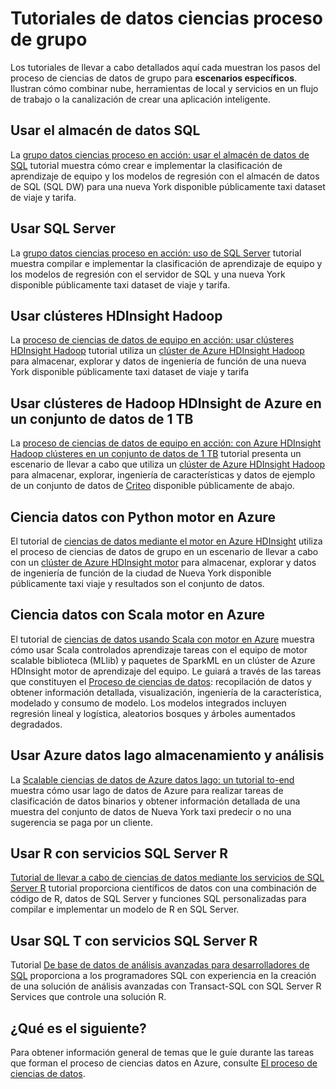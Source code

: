 <properties 
    pageTitle="Tutoriales de proceso de ciencias de datos de equipo | Microsoft Azure" 
    description="Walkthoughs muestra cómo combinar servicios y herramientas de la nube y local en un flujo de trabajo o la canalización de crear una aplicación inteligente." 
    services="machine-learning" 
    documentationCenter="" 
    authors="bradsev"
    manager="jhubbard" 
    editor="cgronlun" />

<tags 
    ms.service="machine-learning" 
    ms.workload="data-services" 
    ms.tgt_pltfrm="na" 
    ms.devlang="na" 
    ms.topic="article" 
    ms.date="10/07/2016" 
    ms.author="bradsev" /> 


# <a name="team-data-science-process-walkthroughs"></a>Tutoriales de datos ciencias proceso de grupo

Los tutoriales de llevar a cabo detallados aquí cada muestran los pasos del proceso de ciencias de datos de grupo para **escenarios específicos**. Ilustran cómo combinar nube, herramientas de local y servicios en un flujo de trabajo o la canalización de crear una aplicación inteligente.

## <a name="use-sql-data-warehouse"></a>Usar el almacén de datos SQL
La [grupo datos ciencias proceso en acción: usar el almacén de datos de SQL](machine-learning-data-science-process-sqldw-walkthrough.md) tutorial muestra cómo crear e implementar la clasificación de aprendizaje de equipo y los modelos de regresión con el almacén de datos de SQL (SQL DW) para una nueva York disponible públicamente taxi dataset de viaje y tarifa.

## <a name="use-sql-server"></a>Usar SQL Server
La [grupo datos ciencias proceso en acción: uso de SQL Server](machine-learning-data-science-process-sql-walkthrough.md) tutorial muestra compilar e implementar la clasificación de aprendizaje de equipo y los modelos de regresión con el servidor de SQL y una nueva York disponible públicamente taxi dataset de viaje y tarifa.


## <a name="use-hdinsight-hadoop-clusters"></a>Usar clústeres HDInsight Hadoop
La [proceso de ciencias de datos de equipo en acción: usar clústeres HDInsight Hadoop](machine-learning-data-science-process-hive-walkthrough.md) tutorial utiliza un [clúster de Azure HDInsight Hadoop](https://azure.microsoft.com/services/hdinsight/) para almacenar, explorar y datos de ingeniería de función de una nueva York disponible públicamente taxi dataset de viaje y tarifa


## <a name="use-azure-hdinsight-hadoop-clusters-on-a-1-tb-dataset"></a>Usar clústeres de Hadoop HDInsight de Azure en un conjunto de datos de 1 TB
La [proceso de ciencias de datos de equipo en acción: con Azure HDInsight Hadoop clústeres en un conjunto de datos de 1 TB](machine-learning-data-science-process-hive-criteo-walkthrough.md) tutorial presenta un escenario de llevar a cabo que utiliza un [clúster de Azure HDInsight Hadoop](https://azure.microsoft.com/services/hdinsight/) para almacenar, explorar, ingeniería de características y datos de ejemplo de un conjunto de datos de [Criteo](http://labs.criteo.com/downloads/download-terabyte-click-logs/) disponible públicamente de abajo.


## <a name="data-science-using-python-with-spark-on-azure"></a>Ciencia datos con Python motor en Azure
El tutorial de [ciencias de datos mediante el motor en Azure HDInsight](machine-learning-data-science-spark-overview.md) utiliza el proceso de ciencias de datos de grupo en un escenario de llevar a cabo con un [clúster de Azure HDInsight motor](https://azure.microsoft.com/services/hdinsight/) para almacenar, explorar y datos de ingeniería de función de la ciudad de Nueva York disponible públicamente taxi viaje y resultados son el conjunto de datos. 

## <a name="data-science-using-scala-with-spark-on-azure"></a>Ciencia datos con Scala motor en Azure
El tutorial de [ciencias de datos usando Scala con motor en Azure](machine-learning-data-science-process-scala-walkthrough.md) muestra cómo usar Scala controlados aprendizaje tareas con el equipo de motor scalable biblioteca (MLlib) y paquetes de SparkML en un clúster de Azure HDInsight motor de aprendizaje del equipo. Le guiará a través de las tareas que constituyen el [Proceso de ciencias de datos](http://aka.ms/datascienceprocess): recopilación de datos y obtener información detallada, visualización, ingeniería de la característica, modelado y consumo de modelo. Los modelos integrados incluyen regresión lineal y logística, aleatorios bosques y árboles aumentados degradados.


## <a name="use-azure-data-lake-storage-and-analytics"></a>Usar Azure datos lago almacenamiento y análisis
La [Scalable ciencias de datos de Azure datos lago: un tutorial to-end](machine-learning-data-science-process-data-lake-walkthrough.md) muestra cómo usar lago de datos de Azure para realizar tareas de clasificación de datos binarios y obtener información detallada de una muestra del conjunto de datos de Nueva York taxi predecir o no una sugerencia se paga por un cliente. 

## <a name="use-r-with-sql-server-r-services"></a>Usar R con servicios SQL Server R
[Tutorial de llevar a cabo de ciencias de datos mediante los servicios de SQL Server R](https://msdn.microsoft.com/library/mt612857.aspx) tutorial proporciona científicos de datos con una combinación de código de R, datos de SQL Server y funciones SQL personalizadas para compilar e implementar un modelo de R en SQL Server.

## <a name="use-t-sql-with-sql-server-r-services"></a>Usar SQL T con servicios SQL Server R
Tutorial [De base de datos de análisis avanzadas para desarrolladores de SQL](https://msdn.microsoft.com/library/mt683480.aspx) proporciona a los programadores SQL con experiencia en la creación de una solución de análisis avanzadas con Transact-SQL con SQL Server R Services que controle una solución R.

## <a name="whats-next"></a>¿Qué es el siguiente?

Para obtener información general de temas que le guíe durante las tareas que forman el proceso de ciencias datos en Azure, consulte [El proceso de ciencias de datos](http://aka.ms/datascienceprocess). 
